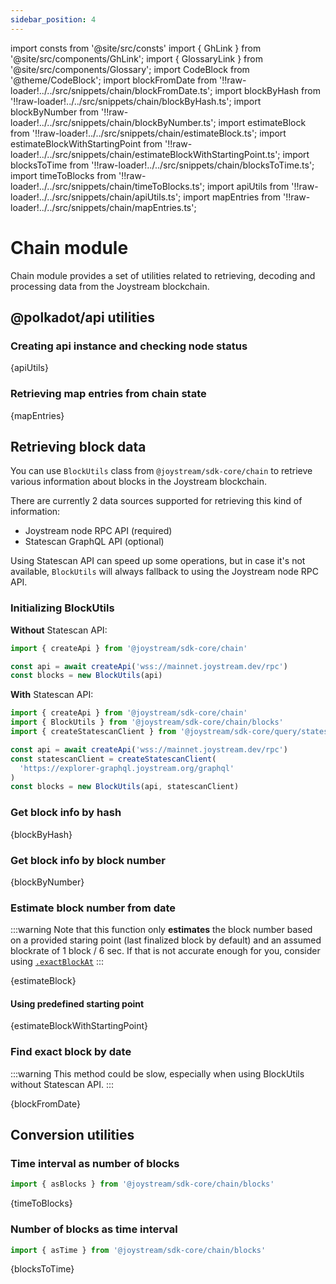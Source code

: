 ```yaml
---
sidebar_position: 4
---
```


import consts from '@site/src/consts'
import { GhLink } from '@site/src/components/GhLink';
import { GlossaryLink } from '@site/src/components/Glossary';
import CodeBlock from '@theme/CodeBlock';
import blockFromDate from '!!raw-loader!../../src/snippets/chain/blockFromDate.ts';
import blockByHash from '!!raw-loader!../../src/snippets/chain/blockByHash.ts';
import blockByNumber from '!!raw-loader!../../src/snippets/chain/blockByNumber.ts';
import estimateBlock from '!!raw-loader!../../src/snippets/chain/estimateBlock.ts';
import estimateBlockWithStartingPoint from '!!raw-loader!../../src/snippets/chain/estimateBlockWithStartingPoint.ts';
import blocksToTime from '!!raw-loader!../../src/snippets/chain/blocksToTime.ts';
import timeToBlocks from '!!raw-loader!../../src/snippets/chain/timeToBlocks.ts';
import apiUtils from '!!raw-loader!../../src/snippets/chain/apiUtils.ts';
import mapEntries from '!!raw-loader!../../src/snippets/chain/mapEntries.ts';

# Chain module

Chain module provides a set of utilities related to retrieving, decoding and processing data from the Joystream blockchain.

## @polkadot/api utilities

### Creating api instance and checking node status

<CodeBlock language="typescript" live>{apiUtils}</CodeBlock>

### Retrieving map entries from chain state

<CodeBlock language="typescript" live>{mapEntries}</CodeBlock>

## Retrieving block data

You can use `BlockUtils` class from `@joystream/sdk-core/chain` to retrieve various information about blocks in the Joystream blockchain.

There are currently 2 data sources supported for retrieving this kind of information:

- Joystream node RPC API (required)
- Statescan GraphQL API (optional)

Using Statescan API can speed up some operations, but in case it's not available, `BlockUtils` will always fallback to using the Joystream node RPC API.

### Initializing BlockUtils

**Without** Statescan API:

```typescript
import { createApi } from '@joystream/sdk-core/chain'

const api = await createApi('wss://mainnet.joystream.dev/rpc')
const blocks = new BlockUtils(api)
```

**With** Statescan API:

```typescript
import { createApi } from '@joystream/sdk-core/chain'
import { BlockUtils } from '@joystream/sdk-core/chain/blocks'
import { createStatescanClient } from '@joystream/sdk-core/query/statescan'

const api = await createApi('wss://mainnet.joystream.dev/rpc')
const statescanClient = createStatescanClient(
  'https://explorer-graphql.joystream.org/graphql'
)
const blocks = new BlockUtils(api, statescanClient)
```

### Get block info by hash

<CodeBlock language="typescript" live>{blockByHash}</CodeBlock>

### Get block info by block number

<CodeBlock language="typescript" live>{blockByNumber}</CodeBlock>

### Estimate block number from date

:::warning
Note that this function only **estimates** the block number based on a provided staring point (last finalized block by default) and an assumed blockrate of 1&nbsp;block&nbsp;/&nbsp;6&nbsp;sec. If that is not accurate enough for you, consider using [`.exactBlockAt`](#find-exact-block-from-date)
:::

<CodeBlock language="typescript" live>{estimateBlock}</CodeBlock>

#### Using predefined starting point

<CodeBlock language="typescript" live>{estimateBlockWithStartingPoint}</CodeBlock>

### Find exact block by date

:::warning
This method could be slow, especially when using BlockUtils without Statescan API.
:::

<CodeBlock language="typescript" live>{blockFromDate}</CodeBlock>

## Conversion utilities

### Time interval as number of blocks

```typescript
import { asBlocks } from '@joystream/sdk-core/chain/blocks'
```

<CodeBlock language="typescript" live>
  {timeToBlocks}
</CodeBlock>

### Number of blocks as time interval

```typescript
import { asTime } from '@joystream/sdk-core/chain/blocks'
```

<CodeBlock language="typescript" live>
  {blocksToTime}
</CodeBlock>
